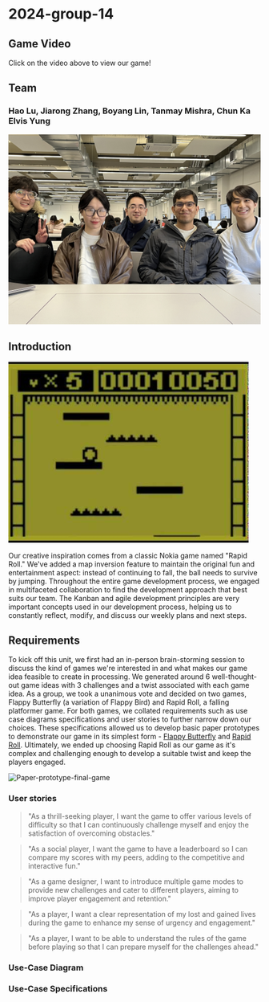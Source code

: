 # 2024-group-14

## Game Video

Click on the video above to view our game! 

## Team

### Hao Lu, Jiarong Zhang, Boyang Lin, Tanmay Mishra, Chun Ka Elvis Yung 
![Group-14-Picture](https://github.com/UoB-COMSM0110/2024-group-14/blob/main/report_material/images/group-14.JPG)

## Introduction 
![Rapid-roll-image](https://github.com/UoB-COMSM0110/2024-group-14/blob/main/report_material/images/rapid-roll.jpg)

Our creative inspiration comes from a classic Nokia game named "Rapid Roll." We've added a map inversion feature to maintain the original fun and entertainment aspect: instead of continuing to fall, the ball needs to survive by jumping. Throughout the entire game development process, we engaged in multifaceted collaboration to find the development approach that best suits our team. The Kanban and agile development principles are very important concepts used in our development process, helping us to constantly reflect, modify, and discuss our weekly plans and next steps.

## Requirements
To kick off this unit, we first had an in-person brain-storming session to discuss the kind of games we're interested in and what makes our game idea feasible to create in processing. We generated around 6 well-thought-out game ideas with 3 challenges and a twist associated with each game idea. As a group, we took a unanimous vote and decided on two games, Flappy Butterfly (a variation of Flappy Bird) and Rapid Roll, a falling platformer game. For both games, we collated requirements such as use case diagrams specifications and user stories to further narrow down our choices. These specifications allowed us to develop basic paper prototypes to demonstrate our game in its simplest form - [Flappy Butterfly](https://www.youtube.com/watch?v=lpQTw_9nIlE) and [Rapid Roll](https://www.youtube.com/shorts/F4jMOeVJRp0). Ultimately, we ended up choosing Rapid Roll as our game as it's complex and challenging enough to develop a suitable twist and keep the players engaged. 

![Paper-prototype-final-game](https://github.com/UoB-COMSM0110/2024-group-14/blob/main/report_material/images/final-game.gif)

### User stories

> "⁠As a thrill-seeking player, I want the game to offer various levels of difficulty so that I can continuously challenge myself and enjoy the satisfaction of overcoming obstacles."

> "⁠As a social player, I want the game to have a leaderboard so I can compare my scores with my peers, adding to the competitive and interactive fun."

> ⁠⁠"As a game designer, I want to introduce multiple game modes to provide new challenges and cater to different players, aiming to improve player engagement and retention."

> "As a player, I want a clear representation of my lost and gained lives during the game to enhance my sense of urgency and engagement."

> "⁠⁠As a player, I want to be able to understand the rules of the game before playing so that I can prepare myself for the challenges ahead."


### Use-Case Diagram

### Use-Case Specifications



